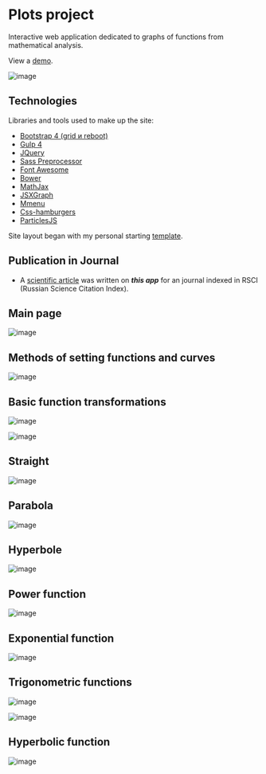 # Plots project
Interactive web application dedicated to graphs of functions from mathematical analysis.

View a [demo](https://igor-muram.github.io/plots/index.html).

![image](https://user-images.githubusercontent.com/54866075/134237007-dbc340b0-0a61-4c61-abac-e19ecd2c511d.png)

## Technologies

Libraries and tools used to make up the site:

* [Bootstrap 4 (grid и reboot)](https://bootstrap-4.ru)
* [Gulp 4](https://gulpjs.com)
* [JQuery](https://jquery.com)
* [Sass Preprocessor](https://sass-scss.ru)
* [Font Awesome](https://fontawesome.com)
* [Bower](https://bower.io)
* [MathJax](https://www.mathjax.org)
* [JSXGraph](https://jsxgraph.uni-bayreuth.de/wp/index.html)
* [Mmenu](https://mmenujs.com)
* [Css-hamburgers](https://jonsuh.com/hamburgers/)
* [ParticlesJS](https://vincentgarreau.com/particles.js/)

Site layout began with my personal starting [template](https://igor-muram.github.io/webtemplate/index.html).

## Publication in Journal

* A [scientific article](https://lomonosov-msu.ru/file/event/6339/eid6339_attach_c7e5544cb8d664334c169e5d0d9843342f3ffb8c.pdf#page=336) was written on <b><i>this app</i></b> for an journal indexed in RSCI (Russian Science Citation Index).

## Main page

![image](https://user-images.githubusercontent.com/54866075/135641653-a311bb76-7391-4095-8974-e67355c97ab8.png)

## Methods of setting functions and curves

![image](https://user-images.githubusercontent.com/54866075/135642980-b692fa02-4906-4fc3-916c-e161cb838532.png)

## Basic function transformations

![image](https://user-images.githubusercontent.com/54866075/135643560-df587e2a-9915-43ec-905b-517579b405e0.png)

![image](https://user-images.githubusercontent.com/54866075/135643878-3b995e06-1135-4d2f-94b3-260ec9cc1c31.png)

## Straight

![image](https://user-images.githubusercontent.com/54866075/135655010-98f60bab-51b2-4c45-8f18-6f9e8aae602b.png)

## Parabola

![image](https://user-images.githubusercontent.com/54866075/136548697-f39469ff-666d-489a-b703-42a7f2954249.png)

## Hyperbole

![image](https://user-images.githubusercontent.com/54866075/136548936-b3855161-9650-4c18-9c3c-5d64afba93f8.png)

## Power function

![image](https://user-images.githubusercontent.com/54866075/136549196-7a0f8e20-1473-4a1b-a0ae-75cd5f70cf08.png)

## Exponential function

![image](https://user-images.githubusercontent.com/54866075/136549384-d4f93729-9448-4c50-8231-d6addc2f5d40.png)

## Trigonometric functions

![image](https://user-images.githubusercontent.com/54866075/136549521-8cf4ceba-50eb-4590-893c-101db7a9001a.png)

![image](https://user-images.githubusercontent.com/54866075/136549706-cc288150-6adc-4ee3-9867-164143bc5de2.png)

## Hyperbolic function

![image](https://user-images.githubusercontent.com/54866075/136549831-af569cf6-dd21-45e7-bee1-67b7170f9ca6.png)
